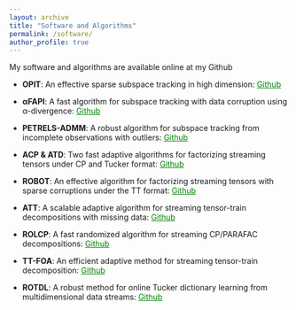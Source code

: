 ```yaml
---
layout: archive
title: "Software and Algorithms"
permalink: /software/
author_profile: true
---
```



My software and algorithms are available online at my Github <a href="https://github.com/thanhtbt" style="color: green; text-decoration: underline; "><i class="fab fa-fw fa-github zoom"></i></a>


* **OPIT**: An effective sparse subspace tracking in high dimension: <a href="https://github.com/thanhtbt/SST" style="color: green; text-decoration: underline; "><i class="fab fa-fw fa-github zoom"></i>Github</a> 

* **αFAPI**: A fast algorithm for subspace tracking with data corruption using α-divergence: <a href="https://github.com/thanhtbt/aFAPI" style="color: green; text-decoration: underline; "><i class="fab fa-fw fa-github zoom"></i>Github</a>

* **PETRELS-ADMM**: A robust algorithm for subspace tracking from incomplete observations with outliers: <a href="https://github.com/thanhtbt/RST" style="color: green; text-decoration: underline; "><i class="fab fa-fw fa-github zoom"></i>Github</a>

* **ACP & ATD**: Two fast adaptive algorithms for factorizing streaming tensors under CP and Tucker format:  <a href="https://github.com/thanhtbt/tensor_tracking" style="color: green; text-decoration: underline; "><i class="fab fa-fw fa-github zoom"></i>Github</a>

* **ROBOT**: An effective algorithm for factorizing streaming tensors with sparse corruptions under the TT format: <a href="https://github.com/thanhtbt/ROBOT" style="color: green; text-decoration: underline; "><i class="fab fa-fw fa-github zoom"></i>Github</a>  


* **ATT**: A scalable adaptive algorithm for streaming tensor-train decompositions with missing data: <a href="https://github.com/thanhtbt/ATT-miss" style="color: green; text-decoration: underline; "><i class="fab fa-fw fa-github zoom"></i>Github</a> 


* **ROLCP**: A fast randomized algorithm for streaming CP/PARAFAC decompositions:  <a href="https://github.com/thanhtbt/ROLCP" style="color: green; text-decoration: underline; "><i class="fab fa-fw fa-github zoom"></i>Github</a>     

* **TT-FOA**: An efficient adaptive method for streaming tensor-train decomposition: <a href="https://github.com/thanhtbt/ATT" style="color: green; text-decoration: underline; "><i class="fab fa-fw fa-github zoom"></i>Github</a>     


* **ROTDL**: A robust method for online Tucker dictionary learning from multidimensional data streams: <a href="https://github.com/thanhtbt/ROTDL" style="color: green; text-decoration: underline; "><i class="fab fa-fw fa-github zoom"></i>Github</a>

 



